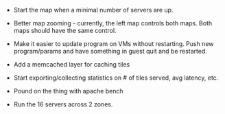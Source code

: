 * Start the map when a minimal number of servers are up.

* Better map zooming - currently, the left map controls both maps. Both maps
should have the same control.

* Make it easier to update program on VMs without restarting.  Push new
program/params and have something in guest quit and be restarted.

* Add a memcached layer for caching tiles

* Start exporting/collecting statistics on # of tiles served, avg latency, etc.

* Pound on the thing with apache bench

* Run the 16 servers across 2 zones.
